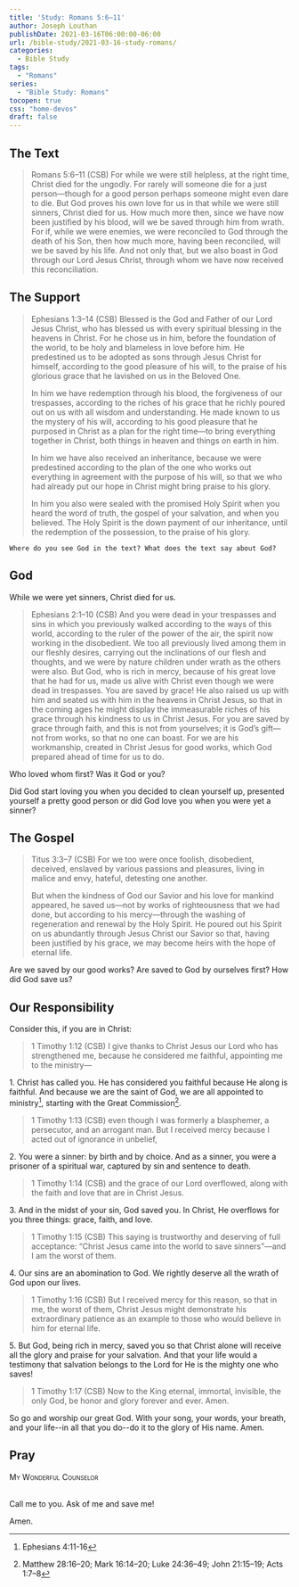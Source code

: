 ```yaml
---
title: 'Study: Romans 5:6–11'
author: Joseph Louthan
publishDate: 2021-03-16T06:00:00-06:00
url: /bible-study/2021-03-16-study-romans/
categories:
  - Bible Study
tags:
  - "Romans"
series:
  - "Bible Study: Romans"
tocopen: true
css: "home-devos"
draft: false
---
```

## The Text

>Romans 5:6–11 (CSB) For while we were still helpless, at the right time, Christ died for the ungodly. For rarely will someone die for a just person—though for a good person perhaps someone might even dare to die. But God proves his own love for us in that while we were still sinners, Christ died for us. How much more then, since we have now been justified by his blood, will we be saved through him from wrath. For if, while we were enemies, we were reconciled to God through the death of his Son, then how much more, having been reconciled, will we be saved by his life. And not only that, but we also boast in God through our Lord Jesus Christ, through whom we have now received this reconciliation.

## The Support

>Ephesians 1:3–14 (CSB) Blessed is the God and Father of our Lord Jesus Christ, who has blessed us with every spiritual blessing in the heavens in Christ. For he chose us in him, before the foundation of the world, to be holy and blameless in love before him. He predestined us to be adopted as sons through Jesus Christ for himself, according to the good pleasure of his will, to the praise of his glorious grace that he lavished on us in the Beloved One.
>
>In him we have redemption through his blood, the forgiveness of our trespasses, according to the riches of his grace that he richly poured out on us with all wisdom and understanding. He made known to us the mystery of his will, according to his good pleasure that he purposed in Christ as a plan for the right time—to bring everything together in Christ, both things in heaven and things on earth in him.
>
>In him we have also received an inheritance, because we were predestined according to the plan of the one who works out everything in agreement with the purpose of his will, so that we who had already put our hope in Christ might bring praise to his glory.
>
>In him you also were sealed with the promised Holy Spirit when you heard the word of truth, the gospel of your salvation, and when you believed. The Holy Spirit is the down payment of our inheritance, until the redemption of the possession, to the praise of his glory.

<div style="page-break-after: always;"></div>

`Where do you see God in the text? What does the text say about God?`

## God

While we were yet sinners, Christ died for us.

>Ephesians 2:1–10 (CSB) And you were dead in your trespasses and sins in which you previously walked according to the ways of this world, according to the ruler of the power of the air, the spirit now working in the disobedient. We too all previously lived among them in our fleshly desires, carrying out the inclinations of our flesh and thoughts, and we were by nature children under wrath as the others were also. But God, who is rich in mercy, because of his great love that he had for us, made us alive with Christ even though we were dead in trespasses. You are saved by grace! He also raised us up with him and seated us with him in the heavens in Christ Jesus, so that in the coming ages he might display the immeasurable riches of his grace through his kindness to us in Christ Jesus. For you are saved by grace through faith, and this is not from yourselves; it is God’s gift—not from works, so that no one can boast. For we are his workmanship, created in Christ Jesus for good works, which God prepared ahead of time for us to do.

Who loved whom first? Was it God or you?

Did God start loving you when you decided to clean yourself up, presented yourself a pretty good person or did God love you when you were yet a sinner?

## The Gospel

>Titus 3:3–7 (CSB) For we too were once foolish, disobedient, deceived, enslaved by various passions and pleasures, living in malice and envy, hateful, detesting one another.
>
>But when the kindness of God our Savior and his love for mankind appeared, he saved us—not by works of righteousness that we had done, but according to his mercy—through the washing of regeneration and renewal by the Holy Spirit. He poured out his Spirit on us abundantly through Jesus Christ our Savior so that, having been justified by his grace, we may become heirs with the hope of eternal life.

Are we saved by our good works? Are saved to God by ourselves first? How did God save us?

## Our Responsibility

Consider this, if you are in Christ:

>1 Timothy 1:12 (CSB) I give thanks to Christ Jesus our Lord who has strengthened me, because he considered me faithful, appointing me to the ministry—

1\. Christ has called you. He has considered you faithful because He along is faithful. And because we are the saint of God, we are all appointed to ministry[^1], starting with the Great Commission[^2].

>1 Timothy 1:13 (CSB) even though I was formerly a blasphemer, a persecutor, and an arrogant man. But I received mercy because I acted out of ignorance in unbelief,

2\. You were a sinner: by birth and by choice. And as a sinner, you were a prisoner of a spiritual war, captured by sin and sentence to death.

>1 Timothy 1:14 (CSB) and the grace of our Lord overflowed, along with the faith and love that are in Christ Jesus.

3\. And in the midst of your sin, God saved you. In Christ, He overflows for you three things: grace, faith, and love. 

>1 Timothy 1:15 (CSB) This saying is trustworthy and deserving of full acceptance: “Christ Jesus came into the world to save sinners”—and I am the worst of them.

4\. Our sins are an abomination to God. We rightly deserve all the wrath of God upon our lives.

>1 Timothy 1:16 (CSB) But I received mercy for this reason, so that in me, the worst of them, Christ Jesus might demonstrate his extraordinary patience as an example to those who would believe in him for eternal life.

5\. But God, being rich in mercy, saved you so that Christ alone will receive all the glory and praise for your salvation. And that your life would a testimony that salvation belongs to the Lord for He is the mighty one who saves!

>1 Timothy 1:17 (CSB) Now to the King eternal, immortal, invisible, the only God, be honor and glory forever and ever. Amen.

So go and worship our great God.  With your song, your words, your breath, and your life--in all that you do--do it to the glory of His name. Amen.

[^1]: Ephesians 4:11-16
[^2]: Matthew 28:16–20; Mark 16:14–20; Luke 24:36–49; John 21:15–19; Acts 1:7–8

## Pray

<div style="font-variant: small-caps;">
My Wonderful Counselor
</div>
&nbsp;

Call me to you. Ask of me and save me!

Amen.
